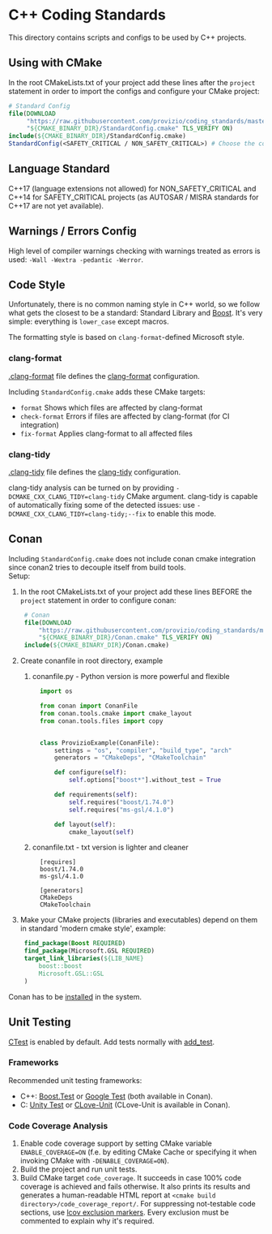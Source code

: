 # C++ Coding Standards

This directory contains scripts and configs to be used by C++ projects.

## Using with CMake

In the root CMakeLists.txt of your project add these lines after the `project`
statement in order to import the configs and configure your CMake project:

```CMake
# Standard Config
file(DOWNLOAD
     "https://raw.githubusercontent.com/provizio/coding_standards/master/cpp/cmake/StandardConfig.cmake"
     "${CMAKE_BINARY_DIR}/StandardConfig.cmake" TLS_VERIFY ON)
include(${CMAKE_BINARY_DIR}/StandardConfig.cmake)
StandardConfig(<SAFETY_CRITICAL / NON_SAFETY_CRITICAL>) # Choose the configuration type
```

## Language Standard

C++17 (language extensions not allowed) for NON_SAFETY_CRITICAL and C++14 for
SAFETY_CRITICAL projects (as AUTOSAR / MISRA standards for C++17 are not
yet available).

## Warnings / Errors Config

High level of compiler warnings checking with warnings treated as errors is
used: `-Wall -Wextra -pedantic -Werror`.

## Code Style

Unfortunately, there is no common naming style in C++ world, so we follow what
gets the closest to be a standard: Standard Library and
[Boost](https://www.boost.org/). It's very simple: everything is `lower_case`
except macros.

The formatting style is based on `clang-format`-defined Microsoft style.

### clang-format

[.clang-format](.clang-format) file defines the
[clang-format](https://clang.llvm.org/docs/ClangFormat.html) configuration.

Including `StandardConfig.cmake` adds these CMake targets:

- `format` Shows which files are affected by clang-format
- `check-format` Errors if files are affected by clang-format (for CI integration)
- `fix-format` Applies clang-format to all affected files

### clang-tidy

[.clang-tidy](.clang-tidy) file defines the
[clang-tidy](https://clang.llvm.org/extra/clang-tidy/) configuration.

clang-tidy analysis can be turned on by providing
`-DCMAKE_CXX_CLANG_TIDY=clang-tidy` CMake argument.
clang-tidy is capable of automatically fixing some of the detected issues: use
`-DCMAKE_CXX_CLANG_TIDY=clang-tidy;--fix` to enable this mode.

## Conan

Including `StandardConfig.cmake` does not include conan cmake integration since conan2 tries to decouple itself from build tools.  
Setup:  

  1. In the root CMakeLists.txt of your project add these lines BEFORE the `project`
statement in order to configure conan:

     ```CMake
      # Conan
      file(DOWNLOAD
          "https://raw.githubusercontent.com/provizio/coding_standards/master/cpp/cmake/Conan.cmake"
          "${CMAKE_BINARY_DIR}/Conan.cmake" TLS_VERIFY ON)
      include(${CMAKE_BINARY_DIR}/Conan.cmake)
     ```

  2. Create conanfile in root directory, example  
      1. conanfile.py - Python version is more powerful and flexible

          ```Python
            import os

            from conan import ConanFile
            from conan.tools.cmake import cmake_layout
            from conan.tools.files import copy


            class ProvizioExample(ConanFile):
                settings = "os", "compiler", "build_type", "arch"
                generators = "CMakeDeps", "CMakeToolchain"

                def configure(self):
                    self.options["boost*"].without_test = True

                def requirements(self):
                    self.requires("boost/1.74.0")
                    self.requires("ms-gsl/4.1.0")

                def layout(self):
                    cmake_layout(self)
          ```
      2. conanfile.txt - txt version is lighter and cleaner

          ```text
            [requires]
            boost/1.74.0
            ms-gsl/4.1.0

            [generators]
            CMakeDeps
            CMakeToolchain
          ```

  2. Make your CMake projects (libraries and executables) depend on them in standard 'modern cmake style', example:

     ```CMake
      find_package(Boost REQUIRED)
      find_package(Microsoft.GSL REQUIRED)
      target_link_libraries(${LIB_NAME}
          boost::boost
          Microsoft.GSL::GSL
      )
     ```

Conan has to be [installed](https://pypi.org/project/conan/) in the system.

## Unit Testing

[CTest](https://cmake.org/cmake/help/latest/manual/ctest.1.html) is enabled by
default. Add tests normally with [add_test](https://cmake.org/cmake/help/latest/command/add_test.html).

### Frameworks

Recommended unit testing frameworks:

- C++: [Boost.Test](https://www.boost.org/doc/libs/1_79_0/libs/test/doc/html/index.html)
  or [Google Test](https://github.com/google/googletest) (both available in Conan).
- C: [Unity Test](https://github.com/provizio/Unity/tree/provizio)
  or [CLove-Unit](https://github.com/fdefelici/clove-unit) (CLove-Unit is
  available in Conan).

### Code Coverage Analysis

1. Enable code coverage support by setting CMake variable `ENABLE_COVERAGE=ON`
  (f.e. by editing CMake Cache or specifying it when invoking CMake with
  `-DENABLE_COVERAGE=ON`).
2. Build the project and run unit tests.
3. Build CMake target `code_coverage`. It succeeds in case 100% code coverage
  is achieved and fails otherwise. It also prints its results and generates a
  human-readable HTML report at `<cmake build directory>/code_coverage_report/`.
  For suppressing not-testable code sections, use
  [lcov exclusion markers](https://manpages.debian.org/unstable/lcov/geninfo.1.en.html).
  Every exclusion must be commented to explain why it's required.
